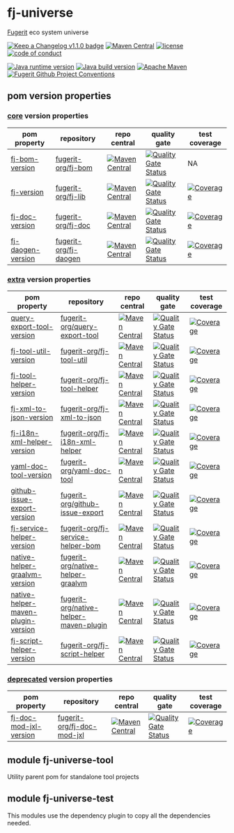 # fj-universe

[Fugerit](https://github.com/fugerit-org) eco system universe

[![Keep a Changelog v1.1.0 badge](https://img.shields.io/badge/changelog-Keep%20a%20Changelog%20v1.1.0-%23E05735)](https://github.com/fugerit-org/fj-universe/blob/main/CHANGELOG.md) 
[![Maven Central](https://img.shields.io/maven-central/v/org.fugerit.java.universe/fj-universe.svg)](https://mvnrepository.com/artifact/org.fugerit.java.universe/fj-universe)
[![license](https://img.shields.io/badge/License-Apache%20License%202.0-teal.svg)](https://opensource.org/licenses/Apache-2.0)
[![code of conduct](https://img.shields.io/badge/conduct-Contributor%20Covenant-purple.svg)](https://github.com/fugerit-org/fj-universe/blob/main/CODE_OF_CONDUCT.md)

[![Java runtime version](https://img.shields.io/badge/run%20on-java%208+-%23113366.svg?style=for-the-badge&logo=openjdk&logoColor=white)](https://universe.fugerit.org/src/docs/versions/java11.html)
[![Java build version](https://img.shields.io/badge/build%20on-java%2011+-%23ED8B00.svg?style=for-the-badge&logo=openjdk&logoColor=white)](https://universe.fugerit.org/src/docs/versions/java11.html)
[![Apache Maven](https://img.shields.io/badge/Apache%20Maven-3.9.0+-C71A36?style=for-the-badge&logo=Apache%20Maven&logoColor=white)](https://universe.fugerit.org/src/docs/versions/maven3_9.html)
[![Fugerit Github Project Conventions](https://img.shields.io/badge/Fugerit%20Org-Project%20Conventions-1A36C7?style=for-the-badge&logo=Onlinect%20Playground&logoColor=white)](https://universe.fugerit.org/src/docs/conventions/index.html)

## pom version properties

### [core](src/docs/versions-core.md) version properties

| pom property                                                     | repository                                                        | repo central                                                                                                                                             | quality gate                                                                                                                                                                                  | test coverage                                                                                                                                                                  |
|------------------------------------------------------------------|-------------------------------------------------------------------|----------------------------------------------------------------------------------------------------------------------------------------------------------|-----------------------------------------------------------------------------------------------------------------------------------------------------------------------------------------------|--------------------------------------------------------------------------------------------------------------------------------------------------------------------------------|
| [fj-bom-version](src/docs/versions-core.md#fj-bom-version)       | [fugerit-org/fj-bom](https://github.com/fugerit-org/fj-bom)       | [![Maven Central](https://img.shields.io/maven-central/v/org.fugerit.java/fj-bom.svg)](https://mvnrepository.com/artifact/org.fugerit.java/fj-bom)       | [![Quality Gate Status](https://sonarcloud.io/api/project_badges/measure?project=fugerit-org_fj-bom&metric=alert_status)](https://sonarcloud.io/summary/new_code?id=fugerit-org_fj-bom)       | NA                                                                                                                                                                             |
| [fj-version](src/docs/versions-core.md#fj-version)               | [fugerit-org/fj-lib](https://github.com/fugerit-org/fj-lib)       | [![Maven Central](https://img.shields.io/maven-central/v/org.fugerit.java/fj-lib.svg)](https://mvnrepository.com/artifact/org.fugerit.java/fj-lib)       | [![Quality Gate Status](https://sonarcloud.io/api/project_badges/measure?project=fugerit-org_fj-lib&metric=alert_status)](https://sonarcloud.io/summary/new_code?id=fugerit-org_fj-lib)       | [![Coverage](https://sonarcloud.io/api/project_badges/measure?project=fugerit-org_fj-lib&metric=coverage)](https://sonarcloud.io/summary/new_code?id=fugerit-org_fj-lib)       |
| [fj-doc-version](src/docs/versions-core.md#fj-doc-version)       | [fugerit-org/fj-doc](https://github.com/fugerit-org/fj-doc)       | [![Maven Central](https://img.shields.io/maven-central/v/org.fugerit.java/fj-doc.svg)](https://mvnrepository.com/artifact/org.fugerit.java/fj-doc)       | [![Quality Gate Status](https://sonarcloud.io/api/project_badges/measure?project=fugerit-org_fj-doc&metric=alert_status)](https://sonarcloud.io/summary/new_code?id=fugerit-org_fj-doc)       | [![Coverage](https://sonarcloud.io/api/project_badges/measure?project=fugerit-org_fj-doc&metric=coverage)](https://sonarcloud.io/summary/new_code?id=fugerit-org_fj-doc)       |
| [fj-daogen-version](src/docs/versions-core.md#fj-daogen-version) | [fugerit-org/fj-daogen](https://github.com/fugerit-org/fj-daogen) | [![Maven Central](https://img.shields.io/maven-central/v/org.fugerit.java/fj-daogen.svg)](https://mvnrepository.com/artifact/org.fugerit.java/fj-daogen) | [![Quality Gate Status](https://sonarcloud.io/api/project_badges/measure?project=fugerit-org_fj-daogen&metric=alert_status)](https://sonarcloud.io/summary/new_code?id=fugerit-org_fj-daogen) | [![Coverage](https://sonarcloud.io/api/project_badges/measure?project=fugerit-org_fj-daogen&metric=coverage)](https://sonarcloud.io/summary/new_code?id=fugerit-org_fj-daogen) |

### [extra](src/docs/versions-extra.md) version properties

| pom property                                                                      | repository                                                                              | repo central                                                                                                                                                                 | quality gate                                                                                                                                                                                                      | test coverage                                                                                                                                                                                      |
|-----------------------------------------------------------------------------------|-----------------------------------------------------------------------------------------|------------------------------------------------------------------------------------------------------------------------------------------------------------------------------|-------------------------------------------------------------------------------------------------------------------------------------------------------------------------------------------------------------------|----------------------------------------------------------------------------------------------------------------------------------------------------------------------------------------------------|
| [query-export-tool-version](src/docs/versions-extra.md#query-export-tool-version) | [fugerit-org/query-export-tool](https://github.com/fugerit-org/query-export-tool)       | [![Maven Central](https://img.shields.io/maven-central/v/org.fugerit.java/query-export-tool.svg)](https://mvnrepository.com/artifact/org.fugerit.java/query-export-tool)     | [![Quality Gate Status](https://sonarcloud.io/api/project_badges/measure?project=fugerit-org_query-export-tool&metric=alert_status)](https://sonarcloud.io/summary/new_code?id=fugerit-org_query-export-tool)     | [![Coverage](https://sonarcloud.io/api/project_badges/measure?project=fugerit-org_query-export-tool&metric=coverage)](https://sonarcloud.io/summary/new_code?id=fugerit-org_query-export-tool)     |
| [fj-tool-util-version](src/docs/versions-extra.md#fj-tool-util-version)           | [fugerit-org/fj-tool-util](https://github.com/fugerit-org/fj-tool-util)                 | [![Maven Central](https://img.shields.io/maven-central/v/org.fugerit.java/fj-tool-util.svg)](https://mvnrepository.com/artifact/org.fugerit.java/fj-tool-util)               | [![Quality Gate Status](https://sonarcloud.io/api/project_badges/measure?project=fugerit-org_fj-tool-util&metric=alert_status)](https://sonarcloud.io/summary/new_code?id=fugerit-org_fj-tool-util)               | [![Coverage](https://sonarcloud.io/api/project_badges/measure?project=fugerit-org_fj-tool-util&metric=coverage)](https://sonarcloud.io/summary/new_code?id=fugerit-org_fj-tool-util)               |
| [fj-tool-helper-version](src/docs/versions-extra.md#fj-tool-helper-version)       | [fugerit-org/fj-tool-helper](https://github.com/fugerit-org/fj-tool-helper)             | [![Maven Central](https://img.shields.io/maven-central/v/org.fugerit.java/fj-tool-helper.svg)](https://mvnrepository.com/artifact/org.fugerit.java/fj-tool-helper)           | [![Quality Gate Status](https://sonarcloud.io/api/project_badges/measure?project=fugerit-org_fj-tool-helper&metric=alert_status)](https://sonarcloud.io/summary/new_code?id=fugerit-org_fj-tool-helper)           | [![Coverage](https://sonarcloud.io/api/project_badges/measure?project=fugerit-org_fj-tool-helper&metric=coverage)](https://sonarcloud.io/summary/new_code?id=fugerit-org_fj-tool-helper)           |
| [fj-xml-to-json-version](src/docs/versions-extra.md#fj-xml-to-json-version)       | [fugerit-org/fj-xml-to-json](https://github.com/fugerit-org/fj-xml-to-json)             | [![Maven Central](https://img.shields.io/maven-central/v/org.fugerit.java/fj-xml-to-json.svg)](https://mvnrepository.com/artifact/org.fugerit.java/fj-xml-to-json)           | [![Quality Gate Status](https://sonarcloud.io/api/project_badges/measure?project=fugerit-org_fj-xml-to-json&metric=alert_status)](https://sonarcloud.io/summary/new_code?id=fugerit-org_fj-xml-to-json)           | [![Coverage](https://sonarcloud.io/api/project_badges/measure?project=fugerit-org_fj-xml-to-json&metric=coverage)](https://sonarcloud.io/summary/new_code?id=fugerit-org_fj-xml-to-json)           |
| [fj-i18n-xml-helper-version](src/docs/versions-extra.md#fj-i18n-xml-helper-version) | [fugerit-org/fj-i18n-xml-helper](https://github.com/fugerit-org/fj-i18n-xml-helper)     | [![Maven Central](https://img.shields.io/maven-central/v/org.fugerit.java/fj-i18n-xml-helper.svg)](https://mvnrepository.com/artifact/org.fugerit.java/fj-i18n-xml-helper)   | [![Quality Gate Status](https://sonarcloud.io/api/project_badges/measure?project=fugerit-org_fj-i18n-xml-helper&metric=alert_status)](https://sonarcloud.io/summary/new_code?id=fugerit-org_fj-i18n-xml-helper)   | [![Coverage](https://sonarcloud.io/api/project_badges/measure?project=fugerit-org_fj-i18n-xml-helper&metric=coverage)](https://sonarcloud.io/summary/new_code?id=fugerit-org_fj-i18n-xml-helper)   |
| [yaml-doc-tool-version](src/docs/versions-extra.md#yaml-doc-tool-version)         | [fugerit-org/yaml-doc-tool](https://github.com/fugerit-org/yaml-doc-tool)               | [![Maven Central](https://img.shields.io/maven-central/v/org.fugerit.java/yaml-doc-tool.svg)](https://mvnrepository.com/artifact/org.fugerit.java/yaml-doc-tool)             | [![Quality Gate Status](https://sonarcloud.io/api/project_badges/measure?project=fugerit-org_yaml-doc-tool&metric=alert_status)](https://sonarcloud.io/summary/new_code?id=fugerit-org_yaml-doc-tool)             | [![Coverage](https://sonarcloud.io/api/project_badges/measure?project=fugerit-org_yaml-doc-tool&metric=coverage)](https://sonarcloud.io/summary/new_code?id=fugerit-org_yaml-doc-tool)             |
| [github-issue-export-version](src/docs/versions-extra.md#github-issue-export-version) | [fugerit-org/github-issue-export](https://github.com/fugerit-org/github-issue-export)   | [![Maven Central](https://img.shields.io/maven-central/v/org.fugerit.java/github-issue-export.svg)](https://mvnrepository.com/artifact/org.fugerit.java/github-issue-export) | [![Quality Gate Status](https://sonarcloud.io/api/project_badges/measure?project=fugerit-org_github-issue-export&metric=alert_status)](https://sonarcloud.io/summary/new_code?id=fugerit-org_github-issue-export) | [![Coverage](https://sonarcloud.io/api/project_badges/measure?project=fugerit-org_github-issue-export&metric=coverage)](https://sonarcloud.io/summary/new_code?id=fugerit-org_github-issue-export) |
| [fj-service-helper-version](src/docs/versions-extra.md#fj-service-helper-version) | [fugerit-org/fj-service-helper-bom](https://github.com/fugerit-org/fj-service-helper-bom) | [![Maven Central](https://img.shields.io/maven-central/v/org.fugerit.java/fj-service-helper-bom.svg)](https://mvnrepository.com/artifact/org.fugerit.java/github-issue-export) | [![Quality Gate Status](https://sonarcloud.io/api/project_badges/measure?project=fugerit-org_fj-service-helper-bom&metric=alert_status)](https://sonarcloud.io/summary/new_code?id=fugerit-fj-service-helper-bom) | [![Coverage](https://sonarcloud.io/api/project_badges/measure?project=fugerit-org_fj-service-helper-bom&metric=coverage)](https://sonarcloud.io/summary/new_code?id=fugerit-org_fj-service-helper-bom) |
| [native-helper-graalvm-version](src/docs/versions-extra.md#native-helper-graalvm-version) | [fugerit-org/native-helper-graalvm](https://github.com/fugerit-org/native-helper-graalvm) | [![Maven Central](https://img.shields.io/maven-central/v/org.fugerit.java/native-helper-graalvm.svg)](https://mvnrepository.com/artifact/org.fugerit.java/github-issue-export) | [![Quality Gate Status](https://sonarcloud.io/api/project_badges/measure?project=fugerit-org_native-helper-graalvm&metric=alert_status)](https://sonarcloud.io/summary/new_code?id=fugerit-native-helper-graalvm) | [![Coverage](https://sonarcloud.io/api/project_badges/measure?project=fugerit-org_native-helper-graalvm&metric=coverage)](https://sonarcloud.io/summary/new_code?id=fugerit-org_native-helper-graalvm) |
| [native-helper-maven-plugin-version](src/docs/versions-extra.md#native-helper-maven-plugin-version) | [fugerit-org/native-helper-maven-plugin](https://github.com/fugerit-org/native-helper-maven-plugin) | [![Maven Central](https://img.shields.io/maven-central/v/org.fugerit.java/native-helper-maven-plugin.svg)](https://mvnrepository.com/artifact/org.fugerit.java/github-issue-export) | [![Quality Gate Status](https://sonarcloud.io/api/project_badges/measure?project=fugerit-org_native-helper-maven-plugin&metric=alert_status)](https://sonarcloud.io/summary/new_code?id=fugerit-native-helper-maven-plugin) | [![Coverage](https://sonarcloud.io/api/project_badges/measure?project=fugerit-org_native-helper-maven-plugin&metric=coverage)](https://sonarcloud.io/summary/new_code?id=fugerit-org_native-helper-maven-plugin) |
| [fj-script-helper-version](src/docs/versions-extra.md#fj-script-helper-version) | [fugerit-org/fj-script-helper](https://github.com/fugerit-org/fj-script-helper) | [![Maven Central](https://img.shields.io/maven-central/v/org.fugerit.java/fj-script-helper.svg)](https://mvnrepository.com/artifact/org.fugerit.java/github-issue-export) | [![Quality Gate Status](https://sonarcloud.io/api/project_badges/measure?project=fugerit-org_fj-script-helper&metric=alert_status)](https://sonarcloud.io/summary/new_code?id=fugerit-fj-script-helper) | [![Coverage](https://sonarcloud.io/api/project_badges/measure?project=fugerit-org_fj-script-helper&metric=coverage)](https://sonarcloud.io/summary/new_code?id=fugerit-org_fj-script-helper) |

### [deprecated](src/docs/versions-deprecated.md) version properties

| pom property                                                                             | repository                                                                          | repo central                                                                                                                                                               | quality gate                                                                                                                                                                                                    | test coverage                                                                                                                                                                                    |
|------------------------------------------------------------------------------------------|-------------------------------------------------------------------------------------|----------------------------------------------------------------------------------------------------------------------------------------------------------------------------|-----------------------------------------------------------------------------------------------------------------------------------------------------------------------------------------------------------------|--------------------------------------------------------------------------------------------------------------------------------------------------------------------------------------------------|
| [fj-doc-mod-jxl-version](src/docs/versions-deprecated.md#fj-doc-mod-jxl-version)         | [fugerit-org/fj-doc-mod-jxl](https://github.com/fugerit-org/fj-doc-mod-jxl)         | [![Maven Central](https://img.shields.io/maven-central/v/org.fugerit.java/fj-doc-mod-jxl.svg)](https://mvnrepository.com/artifact/org.fugerit.java/fj-doc-mod-jxl)         | [![Quality Gate Status](https://sonarcloud.io/api/project_badges/measure?project=fugerit-org_fj-doc-mod-jxl&metric=alert_status)](https://sonarcloud.io/summary/new_code?id=fugerit-org_fj-doc-mod-jxl)         | [![Coverage](https://sonarcloud.io/api/project_badges/measure?project=fugerit-org_fj-doc-mod-jxl&metric=coverage)](https://sonarcloud.io/summary/new_code?id=fugerit-org_fj-doc-mod-jxl)         |

## module fj-universe-tool

Utility parent pom for standalone tool projects

## module fj-universe-test

This modules use the dependency plugin to copy all the dependencies needed.
